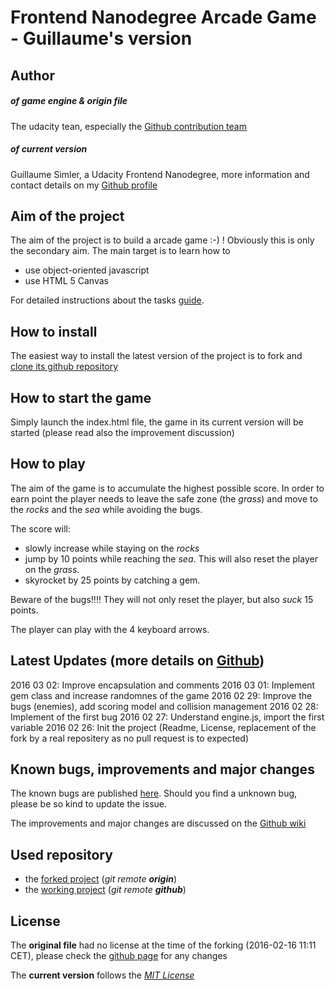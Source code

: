 Frontend Nanodegree Arcade Game - Guillaume's version
===============================

Author
----

##### of game engine & origin file

The udacity tean, especially the [Github contribution team](https://github.com/udacity/frontend-nanodegree-arcade-game/graphs/contributors)


##### of current version
Guillaume Simler, a Udacity Frontend Nanodegree, more information and contact details on my [Github profile](https://github.com/guillaumesimler)

Aim of the project
----
The aim of the project is to build a arcade game :-) ! Obviously this is only the secondary aim. The main target is to learn how to 
* use object-oriented javascript
* use HTML 5 Canvas

For detailed instructions about the tasks [guide](https://docs.google.com/document/d/1v01aScPjSWCCWQLIpFqvg3-vXLH2e8_SZQKC8jNO0Dc/pub?embedded=true).


How to install
----
The easiest way to install the latest version of the project is to fork and [clone its github repository](https://github.com/guillaumesimler/nanofep3)

How to start the game
---- 
Simply launch the index.html file, the game in its current version will be started (please read also the improvement discussion)

How to play 
----
The aim of the game is to accumulate the highest possible score. In order to earn point the player needs to leave the safe zone (the _grass_) and move to the _rocks_ and the _sea_ while avoiding the bugs. 

The score will:
* slowly increase while staying on the _rocks_
* jump by 10 points while reaching the _sea_. This will also reset the player on the _grass_.
* skyrocket by 25 points by catching a gem. 

Beware of the bugs!!!! They will not only reset the player, but also _suck_ 15 points. 

The player can play with the 4 keyboard arrows.   



Latest Updates (more details on [Github](https://github.com/guillaumesimler/nanofep3/commits/master))
----
2016 03 02: Improve encapsulation and comments 
2016 03 01: Implement gem class and increase randomnes of the game
2016 02 29: Improve the bugs (enemies), add scoring model and collision management
2016 02 28: Implement of the first bug 
2016 02 27: Understand engine.js, import the first variable
2016 02 26: Init the project (Readme, License, replacement of the fork by a real repositery as no pull request is to expected)


Known bugs, improvements and major changes
----
The known bugs are published [here](https://github.com/guillaumesimler/nanofep3/issues). Should you find a unknown bug, please be so kind to update the issue. 

The improvements and major changes are discussed on the [Github wiki](https://github.com/guillaumesimler/nanofep3/wiki)

Used repository 
----
* the [forked project](https://github.com/guillaumesimler/frontend-nanodegree-arcade-game) (_git remote **origin**_)
* the [working project](https://github.com/guillaumesimler/nanofep3) (_git remote **github**_)


License
----
The **original file** had no license at the time of the forking (2016-02-16 11:11 CET), please check the [github page](https://github.com/udacity/frontend-nanodegree-arcade-game) for any changes

The **current version** follows the [_MIT License_](https://github.com/guillaumesimler/nanofep3/blob/master/LICENSE.txt) 